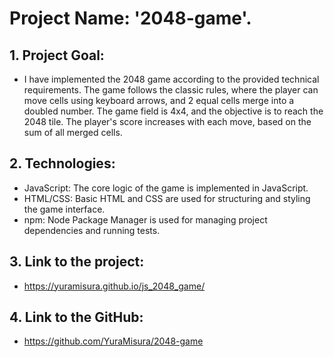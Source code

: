 # Project Name: '2048-game'.
## 1. Project Goal:
  - I have implemented the 2048 game according to the provided technical requirements. The game follows the classic rules, where the player can move cells using keyboard arrows, and 2 equal cells merge into a doubled number. The game field is 4x4, and the objective is to reach the 2048 tile. The player's score increases with each move, based on the sum of all merged cells.

## 2. Technologies:
   - JavaScript: The core logic of the game is implemented in JavaScript.
   - HTML/CSS: Basic HTML and CSS are used for structuring and styling the game interface.
   - npm: Node Package Manager is used for managing project dependencies and running tests.

## 3. Link to the project:
  -  https://yuramisura.github.io/js_2048_game/

## 4. Link to the GitHub:
  - https://github.com/YuraMisura/2048-game
